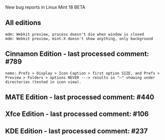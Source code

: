 New bug reports in Linux Mint 18 BETA

All editions
------------
	mdm: Webkit preview, process doesn't die when window is closed
	mdm: Webkit preview, mint-X doesn't show anything, only background

Cinnamon Edition - last processed comment: #789
-----------------------------------------------
	nemo: Prefs > Display > Icon Caption > first option SIZE, and Prefs > Preview > Folders > options NEVER ---> results in "–" showing under directories (tested in icon view).

MATE Edition - last processed comment: #440
-------------------------------------------

Xfce Edition - last processed comment: #106
-------------------------------------------

KDE Edition - last processed comment: #237
-----------------------------------------

